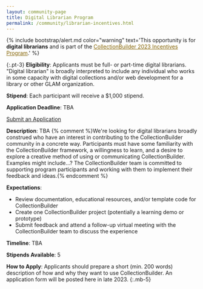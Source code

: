 ```yaml
---
layout: community-page
title: Digital Librarian Program
permalink: /community/librarian-incentives.html
---
```


{% include bootstrap/alert.md color="warning" text='This opportunity is for <strong>digital librarians</strong> and is part of the <a href="funded-opportunities/" class="font-weight-bold" style="color: #856404;">CollectionBuilder 2023 Incentives Program</a>.' %}

{:.pt-3}
**Eligibility**: Applicants must be full- or part-time digital librarians. "Digital librarian" is broadly interpreted to include any individual who works in some capacity with digital collections and/or web development for a library or other GLAM organization.

**Stipend**: Each participant will receive a $1,000 stipend.

**Application Deadline**: TBA

<div class="text-center">
    <a href="#" class="btn btn-info btn-lg mb-4 mx-1 disabled" aria-disabled="true"><span class="fas fa-edit"></span> Submit an Application</a>
</div>

**Description**: TBA {% comment %}We're looking for digital librarians broadly construed who have an interest in contributing to the CollectionBuilder community in a concrete way. Participants must have some familiarity with the CollectionBuilder framework, a willingness to learn, and a desire to explore a creative method of using or communicating CollectionBuilder. Examples might include...? The CollectionBuilder team is committed to supporting program participants and working with them to implement their feedback and ideas.{% endcomment %}

**Expectations**:
- Review documentation, educational resources, and/or template code for CollectionBuilder
- Create one CollectionBuilder project (potentially a learning demo or prototype)
- Submit feedback and attend a follow-up virtual meeting with the CollectionBuilder team to discuss the experience

**Timeline**: TBA

**Stipends Available**: 5

**How to Apply**: Applicants should prepare a short (min. 200 words) description of how and why they want to use CollectionBuilder. An application form will be posted here in late 2023.
{:.mb-5}